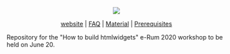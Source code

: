 <div align="center">

<img src="https://htmlwidgets.john-coene.com/assets/img/social.png">

[website](http://htmlwidgets.john-coene.com/) | [FAQ](https://htmlwidgets.john-coene.com/faq.html) | [Material](https://htmlwidgets.john-coene.com/content.html) | [Prerequisites](https://htmlwidgets.john-coene.com/req.html)

</div>

Repository for the "How to build htmlwidgets" e-Rum 2020 workshop to be held on June 20.
